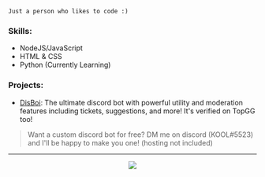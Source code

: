 ```
Just a person who likes to code :)
```

### Skills:
- NodeJS/JavaScript
- HTML & CSS
- Python (Currently Learning)

### Projects:
- [DisBoi](https://top.gg/bot/787121589794635777): The ultimate discord bot with powerful utility and moderation features including tickets, suggestions, and more! It's verified on TopGG too!


> Want a custom discord bot for free? DM me on discord (KOOL#5523) and I'll be happy to make you one! (hosting not included)

_______

<div align="center">
  <img src="https://github-readme-stats.vercel.app/api?username=KOOL13&hide=prs,issues&theme=radical">
</div>
  <!--
**KOOL13/KOOL13** is a ✨ _special_ ✨ repository because its `README.md` (this file) appears on your GitHub profile.

Here are some ideas to get you started:

- 🔭 I’m currently working on ...
- 🌱 I’m currently learning ...
- 👯 I’m looking to collaborate on ...
- 🤔 I’m looking for help with ...
- 💬 Ask me about ...
- 📫 How to reach me: ...
- 😄 Pronouns: ...
- ⚡ Fun fact: ...
-->
